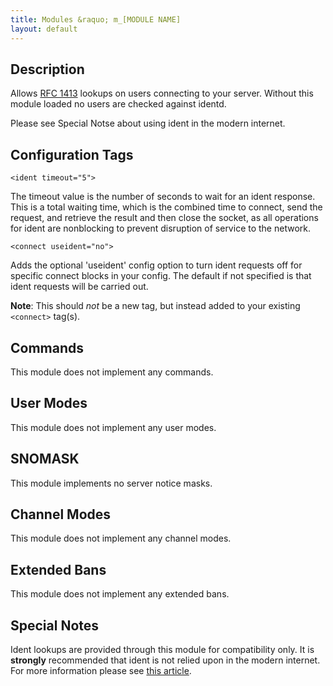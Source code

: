 ```yaml
---
title: Modules &raquo; m_[MODULE NAME]
layout: default
---
```


## Description

Allows [RFC 1413](http://www.ietf.org/rfc/rfc1413.txt) lookups on users connecting to your server. Without this module 
loaded no users are checked against identd.

Please see Special Notse about using ident in the modern internet.

## Configuration Tags

`<ident timeout="5">`

The timeout value is the number of seconds to wait for an ident response. This is a total waiting time, which is the 
combined time to connect, send the request, and retrieve the result and then close the socket, as all operations for 
ident are nonblocking to prevent disruption of service to the network.

`<connect useident="no">`

Adds the optional 'useident' config option to turn ident requests off for specific connect blocks in your config. 
The default if not specified is that ident requests will be carried out.

**Note**: This should *not* be a new tag, but instead added to your existing `<connect>` tag(s). 


## Commands

This module does not implement any commands.

## User Modes

This module does not implement any user modes.

## SNOMASK

This module implements no server notice masks.

## Channel Modes

This module does not implement any channel modes.

## Extended Bans

This module does not implement any extended bans.

## Special Notes

Ident lookups are provided through this module for compatibility only. It is **strongly** recommended that ident is not 
relied upon in the modern internet. For more information please see [this article](http://web.archive.org/web/20050828200336/http://www.clock.org/~fair/opinion/identd.html).
